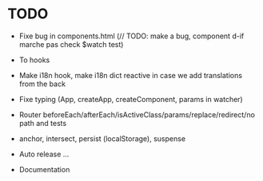 # TODO

- Fixe bug in components.html (// TODO: make a bug, component d-if marche pas check $watch test)

- To hooks
- Make i18n hook, make i18n dict reactive in case we add translations from the back
- Fixe typing (App, createApp, createComponent, params in watcher)

- Router beforeEach/afterEach/isActiveClass/params/replace/redirect/no path and tests
- anchor, intersect, persist (localStorage), suspense

- Auto release ...
- Documentation

